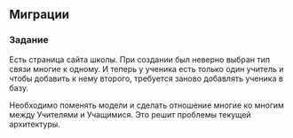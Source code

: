 ## Миграции
### Задание
Есть страница сайта школы. При создании был неверно выбран тип связи многие к одному. И теперь у ученика есть только один учитель и чтобы добавить к нему второго, требуется заново добавлять ученика в базу.

Необходимо поменять модели и сделать отношение многие ко многим между Учителями и Учащимися. Это решит проблемы текущей архитектуры.
